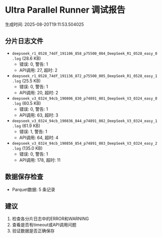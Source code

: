 # Ultra Parallel Runner 调试报告

生成时间: 2025-08-20T19:11:53.504025

## 分片日志文件

- `deepseek_r1_0528_74df_191106_858_p75500_004_DeepSeek_R1_0528_easy_0.log` (28.6 KB)
  - 错误: 0, 警告: 1
  - API调用: 27, 超时: 2
- `deepseek_r1_0528_74df_191136_872_p75500_005_DeepSeek_R1_0528_easy_1.log` (25.5 KB)
  - 错误: 0, 警告: 1
  - API调用: 20, 超时: 2
- `deepseek_v3_0324_94cb_190806_830_p74891_001_DeepSeek_V3_0324_easy_0.log` (60.5 KB)
  - 错误: 0, 警告: 1
  - API调用: 63, 超时: 3
- `deepseek_v3_0324_94cb_190836_844_p74891_002_DeepSeek_V3_0324_easy_1.log` (61.9 KB)
  - 错误: 1, 警告: 1
  - API调用: 64, 超时: 4
- `deepseek_v3_0324_94cb_190856_854_p74891_003_DeepSeek_V3_0324_easy_2.log` (135.0 KB)
  - 错误: 0, 警告: 1
  - API调用: 178, 超时: 11

## 数据保存检查

- Parquet数据: 5 条记录

## 建议

1. 检查各分片日志中的ERROR和WARNING
2. 查看是否有timeout或API调用问题
3. 验证数据是否正确保存
